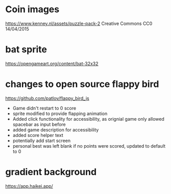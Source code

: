 # Coin images
https://www.kenney.nl/assets/puzzle-pack-2
Creative Commons CC0
14/04/2015

# bat sprite
https://opengameart.org/content/bat-32x32

# changes to open source flappy bird
https://github.com/patlov/flappy_bird_js
- Game didn't restart to 0 score
- sprite modified to provide flapping animation
- Added click functionality for accessibility, as orignial game only allowed spacebar as input before
- added game description for accessibility
- added score helper text
- potentially add start screen
- personal best was left blank if no points were scored, updated to default to 0


# gradient background
https://app.haikei.app/
